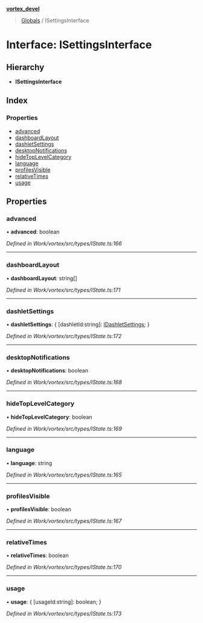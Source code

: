 **[vortex_devel](../README.md)**

> [Globals](../globals.md) / ISettingsInterface

# Interface: ISettingsInterface

## Hierarchy

* **ISettingsInterface**

## Index

### Properties

* [advanced](isettingsinterface.md#advanced)
* [dashboardLayout](isettingsinterface.md#dashboardlayout)
* [dashletSettings](isettingsinterface.md#dashletsettings)
* [desktopNotifications](isettingsinterface.md#desktopnotifications)
* [hideTopLevelCategory](isettingsinterface.md#hidetoplevelcategory)
* [language](isettingsinterface.md#language)
* [profilesVisible](isettingsinterface.md#profilesvisible)
* [relativeTimes](isettingsinterface.md#relativetimes)
* [usage](isettingsinterface.md#usage)

## Properties

### advanced

•  **advanced**: boolean

*Defined in Work/vortex/src/types/IState.ts:166*

___

### dashboardLayout

•  **dashboardLayout**: string[]

*Defined in Work/vortex/src/types/IState.ts:171*

___

### dashletSettings

•  **dashletSettings**: { [dashletId:string]: [IDashletSettings](idashletsettings.md);  }

*Defined in Work/vortex/src/types/IState.ts:172*

___

### desktopNotifications

•  **desktopNotifications**: boolean

*Defined in Work/vortex/src/types/IState.ts:168*

___

### hideTopLevelCategory

•  **hideTopLevelCategory**: boolean

*Defined in Work/vortex/src/types/IState.ts:169*

___

### language

•  **language**: string

*Defined in Work/vortex/src/types/IState.ts:165*

___

### profilesVisible

•  **profilesVisible**: boolean

*Defined in Work/vortex/src/types/IState.ts:167*

___

### relativeTimes

•  **relativeTimes**: boolean

*Defined in Work/vortex/src/types/IState.ts:170*

___

### usage

•  **usage**: { [usageId:string]: boolean;  }

*Defined in Work/vortex/src/types/IState.ts:173*
